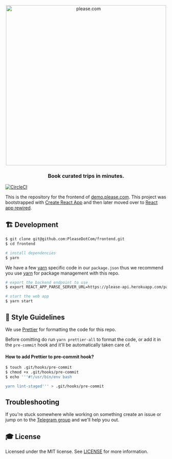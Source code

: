 <div align="center">
  <a href="https://demo.please.com"><img src="https://please-com.imgix.net/static/please-logo.png?w=600" alt="please.com" width="500px"/></a>

### Book curated trips in minutes.

</div>

[![CircleCI](https://img.shields.io/circleci/project/github/PleaseDotCom/frontend.svg)](https://circleci.com/gh/PleaseDotCom/frontend)

This is the repository for the frontend of [demo.please.com](https://demo.please.com). This project was bootstrapped with [Create React App](https://github.com/facebookincubator/create-react-app) and then later moved over to [React app rewired](https://github.com/timarney/react-app-rewired).

## 🏗 Development

```sh
$ git clone git@github.com:PleaseDotCom/frontend.git
$ cd frontend

# install dependencies
$ yarn
```

We have a few [yarn](https://yarnpkg.com/) specific code in our `package.json` thus we recommend you use [yarn](https://yarnpkg.com/) for package management with this repo.

```sh
# export the backend endpoint to use
$ export REACT_APP_PARSE_SERVER_URL=https://please-api.herokuapp.com/parse

# start the web app
$ yarn start
```

## :art: Style Guidelines

We use [Prettier](https://github.com/prettier/prettier) for formatting the code for this repo.

Before comitting do run `yarn prettier-all` to format the code, or add it in the `pre-commit` hook and it'll be automatically taken care of.

#### How to add Prettier to pre-commit hook?

```sh
$ touch .git/hooks/pre-commit
$ chmod +x .git/hooks/pre-commit
$ echo '''#!/usr/bin/env bash

yarn lint-staged''' > .git/hooks/pre-commit
```

## Troubleshooting

If you're stuck somewhere while working on something create an issue or jump on to the [Telegram group](https://t.me/PleaseDotCom) and we'll help you out.

## 🎓 License

Licensed under the MIT license. See [LICENSE](LICENSE) for more information.
